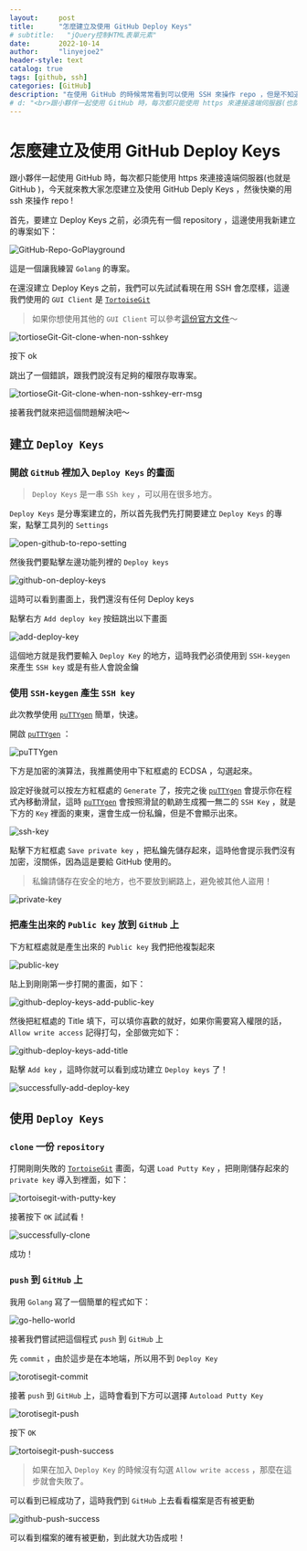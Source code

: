 ```yaml
---
layout:     post
title:      "怎麼建立及使用 GitHub Deploy Keys"
# subtitle:   "jQuery控制HTML表單元素"
date:       2022-10-14
author:     "linyejoe2"
header-style: text
catalog: true
tags: [github, ssh]
categories: [GitHub]
description: "在使用 GitHub 的時候常常看到可以使用 SSH 來操作 repo ，但是不知道怎麼用的話，看這篇就對了！"
# d: "<br>跟小夥伴一起使用 GitHub 時，每次都只能使用 https 來連接遠端伺服器(也就是 GitHub )，今天就來教大家怎麼建立及使用 GitHub Deply Keys ，然後快樂的用 ssh 來操作 repo !"
---
```


# 怎麼建立及使用 GitHub Deploy Keys

跟小夥伴一起使用 GitHub 時，每次都只能使用 https 來連接遠端伺服器(也就是 GitHub )，今天就來教大家怎麼建立及使用 GitHub Deply Keys ，然後快樂的用 ssh 來操作 repo !

首先，要建立 Deploy Keys 之前，必須先有一個 repository ，這邊使用我新建立的專案如下：

![GitHub-Repo-GoPlayground](https://i.imgur.com/ga1anpt.png)

這是一個讓我練習 `Golang` 的專案。

在還沒建立 Deploy Keys 之前，我們可以先試試看現在用 SSH 會怎麼樣，這邊我們使用的 `GUI Client` 是 [`TortoiseGit`]

> 如果你想使用其他的 `GUI Client` 可以參考[這份官方文件](https://git-scm.com/downloads/guis)～

![tortioseGit-Git-clone-when-non-sshkey](https://i.imgur.com/5OjmWf4.png)

按下 ok

跳出了一個錯誤，跟我們說沒有足夠的權限存取專案。

![tortioseGit-Git-clone-when-non-sshkey-err-msg](https://i.imgur.com/jBDwYgF.png)

接著我們就來把這個問題解決吧～

## 建立 `Deploy Keys`

### 開啟 `GitHub` 裡加入 `Deploy Keys` 的畫面

> `Deploy Keys` 是一串 `SSh key` ，可以用在很多地方。

`Deploy Keys` 是分專案建立的，所以首先我們先打開要建立 `Deploy Keys` 的專案，點擊工具列的 `Settings`

![open-github-to-repo-setting](https://i.imgur.com/7cRv9rM.png)

然後我們要點擊左邊功能列裡的 `Deploy keys`

![github-on-deploy-keys](https://i.imgur.com/ratAggU.png)

這時可以看到畫面上，我們還沒有任何 Deploy keys

點擊右方 `Add deploy key` 按鈕跳出以下畫面

![add-deploy-key](https://i.imgur.com/JN3UV20.png)

這個地方就是我們要輸入 `Deploy Key` 的地方，這時我們必須使用到 `SSH-keygen` 來產生 `SSH key` 或是有些人會說金鑰

### 使用 `SSH-keygen` 產生 `SSH key`

此次教學使用 [`puTTYgen`] 簡單，快速。

開啟 [`puTTYgen`] ：

![puTTYgen](https://i.imgur.com/qJQZ11f.png)

下方是加密的演算法，我推薦使用中下紅框處的 ECDSA ，勾選起來。

設定好後就可以按左方紅框處的 `Generate` 了，按完之後 [`puTTYgen`] 會提示你在程式內移動滑鼠，這時 [`puTTYgen`] 會按照滑鼠的軌跡生成獨一無二的 `SSH Key` ，就是下方的 `Key` 裡面的東東，還會生成一份私鑰，但是不會顯示出來。

![ssh-key](https://i.imgur.com/41LnP1C.png)

點擊下方紅框處 `Save private key` ，把私鑰先儲存起來，這時他會提示我們沒有加密，沒關係，因為這是要給 GitHub 使用的。

> 私鑰請儲存在安全的地方，也不要放到網路上，避免被其他人盜用！

![private-key](https://i.imgur.com/T9pcEHJ.png)

### 把產生出來的 `Public key` 放到 `GitHub` 上

下方紅框處就是產生出來的 `Public key` 我們把他複製起來

![public-key](https://i.imgur.com/16G6xih.png)

貼上到剛剛第一步打開的畫面，如下：

![github-deploy-keys-add-public-key](https://i.imgur.com/DExwvaL.png)

然後把紅框處的 Title 填下，可以填你喜歡的就好，如果你需要寫入權限的話， `Allow write access` 記得打勾，全部做完如下：

![github-deploy-keys-add-title](https://i.imgur.com/HpX1Nx8.png)

點擊 `Add key` ，這時你就可以看到成功建立 `Deploy keys` 了！

![successfully-add-deploy-key](https://i.imgur.com/43elqH7.png)

## 使用 `Deploy Keys`

### `clone` 一份 `repository`

打開剛剛失敗的 [`TortoiseGit`] 畫面，勾選 `Load Putty Key` ，把剛剛儲存起來的 `private key` 導入到裡面，如下：

![tortoisegit-with-putty-key](https://i.imgur.com/qzHl4MM.png)

接著按下 `OK` 試試看！

![successfully-clone](https://i.imgur.com/csVhs3a.png)

成功！

### `push` 到 `GitHub` 上

我用 `Golang` 寫了一個簡單的程式如下：

![go-hello-world](https://i.imgur.com/trhxnOq.png)

接著我們嘗試把這個程式 `push` 到 `GitHub` 上

先 `commit` ，由於這步是在本地端，所以用不到 `Deploy Key`

![torotisegit-commit](https://i.imgur.com/pLm4Wyu.png)

接著 `push` 到 `GitHub` 上，這時會看到下方可以選擇 `Autoload Putty Key`

![torotisegit-push](https://i.imgur.com/EYtni47.png)

按下 `OK`

![tortoisegit-push-success](https://i.imgur.com/TTb0qig.png)

> 如果在加入 `Deploy Key` 的時候沒有勾選 `Allow write access` ，那麼在這步就會失敗了。

可以看到已經成功了，這時我們到 `GitHub` 上去看看檔案是否有被更動

![github-push-success](https://i.imgur.com/sf8cLFy.png)

可以看到檔案的確有被更動，到此就大功告成啦！

[`puTTYgen`]:https://www.puttygen.com/
[`TortoiseGit`]:https://tortoisegit.org/
